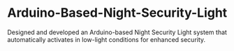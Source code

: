 # Arduino-Based-Night-Security-Light
Designed and developed an Arduino-based Night Security Light system that automatically activates in low-light conditions for enhanced security.
